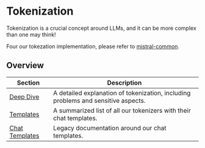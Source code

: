 # Tokenization

Tokenization is a crucial concept around LLMs, and it can be more complex than one may think!

Four our tokezation implementation, please refer to [mistral-common](https://github.com/mistralai/mistral-common).

## Overview

| Section                  | Description                                                                 |
|--------------------------|-----------------------------------------------------------------------------|
| [Deep Dive](basics.md)               | A detailed explanation of tokenization, including problems and sensitive aspects. |
| [Templates](templates.md)               | A summarized list of all our tokenizers with their chat templates.           |
| [Chat Templates](chat_templates.md)          | Legacy documentation around our chat templates.                             |
